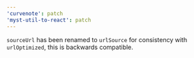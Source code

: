 ```yaml
---
'curvenote': patch
'myst-util-to-react': patch
---
```


`sourceUrl` has been renamed to `urlSource` for consistency with `urlOptimized`, this is backwards compatible.
